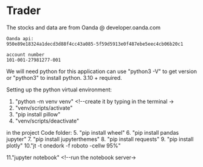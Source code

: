 # Trader

The stocks and data are from Oanda
@ developer.oanda.com

    Oanda api:
    950e89e18324a1decd3d88f4cc43a085-5f59d5913e0f487ebe5eec4cb06b20c1

    account number
    101-001-27981277-001

We will need python for this application
can use "python3 -V" to get version or "python3" to install
python. 3.10 + required.

Setting up the python virtual environment:

1.  "python -m venv venv" <!--create it by typing in the terminal ->
2.  "venv/scripts/activate" <!--run the script-->
3.  "pip install pillow"
4.  "venv/scripts/deactivate" <!--run the script to deactivate the virtual environment-->

in the project Code folder: <!--"cd code"--> 5. "pip install wheel" 6. "pip install pandas jupyter" 7. "pip install jupyterthemes" 8. "pip install requests" 9. "pip install plotly"
10."jt -t onedork -f roboto -cellw 95%" <!--chosen theme of jupyter, cell width 95%  -->

11."jupyter notebook" <!--run the notebook server->
